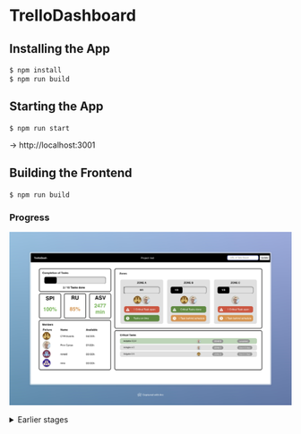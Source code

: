 # TrelloDashboard

## Installing the App

```
$ npm install
$ npm run build
```

## Starting the App

```
$ npm run start
```
-> http://localhost:3001

## Building the Frontend

```
$ npm run build
```

### Progress
![Version 0.6.0](image-4.png)

<details>
    <summary>Earlier stages</summary> 

#### v0.4.0
![Version 0.4.0](image-3.png)

#### v0.2.0 & 0.3.0
![Version 0.2.0](image-2.png)

#### v0.1.0
![Screenshot of early development](image.png)
![Full Layout](image-1.png)
</details>